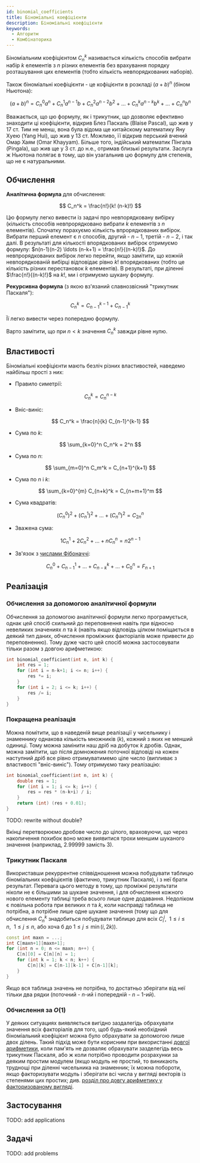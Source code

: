 ```yaml
---
id: binomial_coefficients
title: Біноміальні коефіцієнти
description: Біноміальні коефіцієнти
keywords:
  - Алгоритм
  - Комбінаторика
---
```


Біноміальним коефіцієнтом $C_n^k$ називається кількість способів вибрати набір $k$ елементів з $n$ різних елементів без врахування порядку розташування цих елементів (тобто кількість невпорядкованих наборів).

Також біноміальні коефіцієнти - це кофіцієнти в розкладі $(a+b)^n$ (біном Ньютона):

$$
(a+b)^n = C_n^0 a^n + C_n^1 a^{n-1} b + C_n^2 a^{n-2} b^2 + \ldots + C_n^k a^{n-k} b^k + \ldots + C_n^n b^n
$$

Вважається, що цю формулу, як і трикутник, що дозволяє ефективно знаходити ці коефіцієнти, відкрив Блез Паскаль (Blaise Pascal), що жив у 17 ст. Тим не менш, вона була відома ще китайскому математику Яну Хуею (Yang Hui), що жив у 13 ст. Можливо, її відкрив перський вчений Омар Хаям (Omar Khayyam). Більше того, індійський математик Пінгала (Pingala), що жив ще у 3 ст. до н.е., отримав близькі результати. Заслуга ж Ньютона полягає в тому, що він узагальнив цю формулу для степенів, що не є натуральними.

## Обчислення

**Аналітична формула** для обчислення:

$$
C_n^k = \frac{n!}{k! (n-k)!}
$$

Цю формулу легко вивести із задачі про невпорядковану вибірку (кількість способів невпрорядковано вибрати $k$ елементів з $n$ елементів). Спочатку порахуємо кількість впрорядкованих вибірок. Вибрати перший елемент є $n$ способів, другий - $n-1$, третій - $n-2$, і так далі. В результаті для кількості впорядкованих вибірок отримуємо формулу: $n(n-1)(n-2) \ldots (n-k+1) = \frac{n!}{(n-k)!}$. До невпрорядкованих вибірок легко перейти, якщо замітити, що кожній невпорядкованій вибірці відповідає рівно $k!$ впорядкованих (тобто це кількість різних перестановок $k$ елементів). В результаті, при діленні $\frac{n!}{(n-k)!}$ на $k!$, ми і отримуємо шукану формулу.

**Рекурсивна формула** (з якою вз'язаний славнозвісний "трикутник Паскаля"):

$$
C_n^k = C_{n-1}^{k-1} + C_{n-1}^k
$$

Її легко вивести через попередню формулу.

Варто замітити, що при $n<k$ значення $C_n^k$ завжди рівне нулю.

## Властивості

Біноміальні коефіцієнти мають безліч різних властивостей, наведемо найбільш прості з них:

* Правило симетрії:

$$
C_n^k = C_n^{n-k}
$$

* Вніс-виніс:

$$
C_n^k = \frac{n}{k} C_{n-1}^{k-1}
$$

* Сума по $k$:

$$
\sum_{k=0}^n C_n^k = 2^n
$$

* Сума по $n$:

$$
\sum_{m=0}^n C_m^k = C_{n+1}^{k+1}
$$

* Сума по $n$ і $k$:

$$
\sum_{k=0}^{m} C_{n+k}^k = C_{n+m+1}^m
$$

* Сума квадратів:

$$
(C_n^0)^2 + (C_n^1)^2 + \ldots + (C_n^n)^2 = C_{2n}^n
$$

* Зважена сума:

$$
1 C_n^1 + 2 C_n^2 + \ldots + n C_n^n = n 2^{n-1}
$$

* Зв'язок з [числами Фібоначчі](fibonacci_numbers):

$$
C_n^0 + C_{n-1}^1 + \ldots + C_{n-k}^k + \ldots + C_0^n = F_{n+1}
$$

## Реалізація

### Обчислення за допомогою аналітичної формули

Обчислення за допомогою аналітичної формули легко програмується, однак цей спосіб схильний до переповнення навіть при відносно невеликих значениях $n$ та $k$ (навіть якщо відповідь цілком поміщається в деякий тип даних, обчислення проміжних факторіалів може привести до переповненню). Тому дуже часто цей спосіб можна застосовувати тільки разом з довгою арифметикою:

<!--- binomial_coefficient_slow -->
``` cpp
int binomial_coefficient(int n, int k) {
    int res = 1;
    for (int i = n-k+1; i <= n; i++) {
        res *= i;
    }
    for (int i = 2; i <= k; i++) {
        res /= i;
    }
}
```

### Покращена реалізація

Можна помітити, що в наведеній вище реалізації у чисельнику і знаменнику однакова кількість множників ($k$), кожний з яких не менший одиниці. Тому можна замінити наш дріб на добуток $k$ дробів. Однак, можна замітити, що після домножения поточної відповіді на кожен наступний дріб все рівно отримуватимемо ціле число (випливає з властивості "вніс-виніс"). Тому отримуємо таку реалізацію:

<!--- binomial_coefficient_fast -->
``` cpp
int binomial_coefficient(int n, int k) {
    double res = 1;
    for (int i = 1; i <= k; i++) {
        res = res * (n-k+i) / i;
    }
    return (int) (res + 0.01);
}
```
TODO: rewrite without double?

Вкінці перетворюємо дробове число до цілого, враховуючи, що через накопичення похибок воно може виявитися трохи меншим шуканого значення (наприклад, $2.99999$ замість $3$).

### Трикутник Паскаля

Використавши рекуррентне співвідношення можна побудувати таблицю біноміальних коефіцієнтів (фактично, трикутник Паскаля), і з неї брати результат. Перевага цього методу в тому, що проміжні результати ніколи не є більшими за шукане значення, і для обчислення кожного нового елементу таблиці треба всього лише одне додавання. Недоліком є повільна робота при великих $n$ та $k$, коли насправді таблица не потрібна, а потрібне лише одне шукане значення (тому що для обчислення $C_n^k$ знадобиться побудувати таблицю для всіх $C_i^j,\ \ 1 \le i \le n,\ \ 1 \le j \le n$, або хоча б до $1 \le j \le \min(i,2k)$).

<!--- binomial_coefficients_triangle -->
``` cpp
const int maxn = ...;
int C[maxn+1][maxn+1];
for (int n = 0; n <= maxn; n++) {
    C[n][0] = C[n][n] = 1;
    for (int k = 1; k < n; k++) {
        C[n][k] = C[n-1][k-1] + C[n-1][k];
    }
}
```

Якщо вся таблица значень не потрібна, то достатньо зберігати від неї тільки два рядки (поточний - $n$-ий і попередній - $n-1$-ий).

### Обчислення за $O(1)$

У деяких ситуациях виявляється вигідно заздалегідь обрахувати значення всіх факторіалів для того, щоб будь-який необхідний біноміальний коефіцієнт можна було обрахувати за допомогою лише двох ділень. Такий підхід може бути корисним при використанні [довгої арифметики](big_integer), коли пам'ять не дозваляє обрахувати зазделегідь весь трикутник Паскаля, або ж коли потрібно проводити розрахунки за деяким простим модулем (якщо модуль не простий, то виникають труднощі при діленні чисельника на знаменник; їх можна побороти, якщо факторизувати модуль і зберігати всі числа у вигляді векторів із степенями цих простих; див. [розділ про довгу арифметику у факторизованому вигляді](big_integer#long-arithmetic-factorized).

## Застосування
TODO: add applications

## Задачі
TODO: add problems
